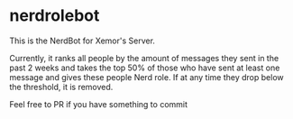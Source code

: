 # nerdrolebot
This is the NerdBot for Xemor's Server.

Currently, it ranks all people by the amount of messages they sent in the past 2 weeks and takes the top 50%
of those who have sent at least one message and gives these people Nerd role. If at any time they drop below
the threshold, it is removed.

Feel free to PR if you have something to commit
